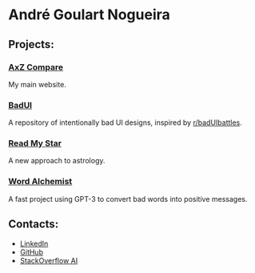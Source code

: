 # André Goulart Nogueira

## Projects:

### [AxZ Compare](https://axzcompare.com)
My main website.

### [BadUI](https://goulartnogueira.github.io/BadUI)
A repository of intentionally bad UI designs, inspired by [r/badUIbattles](https://www.reddit.com/r/badUIbattles/).

### [Read My Star](https://readmystar.com/)
A new approach to astrology.

### [Word Alchemist](https://goulartnogueira.wixsite.com/wordalchemist)
A fast project using GPT-3 to convert bad words into positive messages.

## Contacts:

- [LinkedIn](https://www.linkedin.com/in/andre-goulart/)
- [GitHub](https://github.com/GoulartNogueira)
- [StackOverflow AI](https://ai.stackexchange.com/users/49188/andre-goulart)